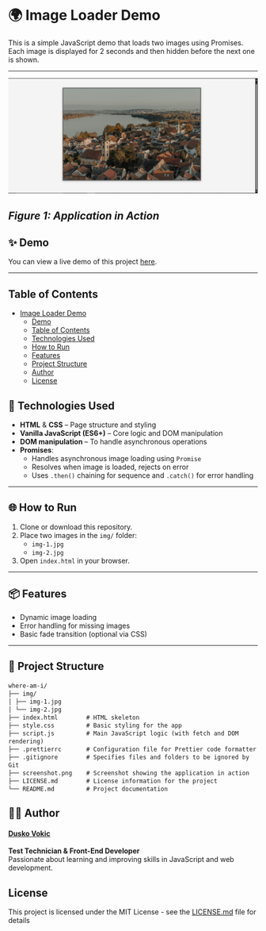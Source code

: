 # 🌍 Image Loader Demo

This is a simple JavaScript demo that loads two images using Promises.  
Each image is displayed for 2 seconds and then hidden before the next one is shown.

---

![App Screenshot](screenshot.png)

## _Figure 1: Application in Action_

## ✨ Demo

You can view a live demo of this project [here](https://d-vokic.github.io/Image-Loader-Demo/).

---

## Table of Contents

- [Image Loader Demo](#image-loader-demo)
  - [Demo](#demo)
  - [Table of Contents](#table-of-contents)
  - [Technologies Used](#technologies-used)
  - [How to Run](#how-to-run)
  - [Features](#features)
  - [Project Structure](#project-structure)
  - [Author](#author)
  - [License](#license)

## 🧰 Technologies Used

- **HTML** & **CSS** – Page structure and styling
- **Vanilla JavaScript (ES6+)** – Core logic and DOM manipulation
- **DOM manipulation** – To handle asynchronous operations
- **Promises**:
  - Handles asynchronous image loading using `Promise`
  - Resolves when image is loaded, rejects on error
  - Uses `.then()` chaining for sequence and `.catch()` for error handling

---

## 🌐 How to Run

1. Clone or download this repository.
2. Place two images in the `img/` folder:
   - `img-1.jpg`
   - `img-2.jpg`
3. Open `index.html` in your browser.

---

## 📦 Features

- Dynamic image loading
- Error handling for missing images
- Basic fade transition (optional via CSS)

---

## 📁 Project Structure

```
where-am-i/
├── img/
│ ├── img-1.jpg
│ └── img-2.jpg
├── index.html        # HTML skeleton
├── style.css         # Basic styling for the app
├── script.js         # Main JavaScript logic (with fetch and DOM rendering)
├── .prettierrc       # Configuration file for Prettier code formatter
├── .gitignore        # Specifies files and folders to be ignored by Git
├── screenshot.png    # Screenshot showing the application in action
├── LICENSE.md        # License information for the project
└── README.md         # Project documentation
```

## 👨‍💻 Author

#### [Dusko Vokic](https://duskovokic.com)

**Test Technician & Front-End Developer**  
Passionate about learning and improving skills in JavaScript and web development.

## License

This project is licensed under the MIT License - see the [LICENSE.md](LICENSE.md) file for details
